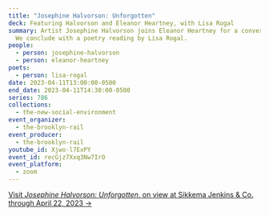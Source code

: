 ```yaml
---
title: "Josephine Halvorson: Unforgotten"
deck: Featuring Halvorson and Eleanor Heartney, with Lisa Rogal
summary: Artist Josephine Halvorson joins Eleanor Heartney for a conversation.
  We conclude with a poetry reading by Lisa Rogal.
people:
  - person: josephine-halvorson
  - person: eleanor-heartney
poets:
  - person: lisa-rogal
date: 2023-04-11T13:00:00-0500
end_date: 2023-04-11T14:30:00-0500
series: 786
collections:
  - the-new-social-environment
event_organizer:
  - the-brooklyn-rail
event_producer:
  - the-brooklyn-rail
youtube_id: Xjwo-l7ExPY
event_id: recGjz7Xxq3Nw7IrO
event_platform:
  - zoom
---
```

[Visit *Josephine Halvorson: Unforgotten*, on view at Sikkema Jenkins & Co. through April 22, 2023 →](https://www.sikkemajenkinsco.com/ex20230317josephinehalvorson)
